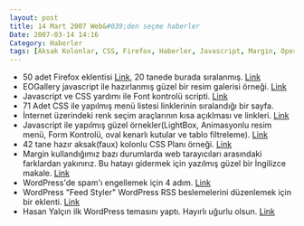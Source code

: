 ```yaml
---
layout: post
title: 14 Mart 2007 Web&#039;den seçme haberler
Date: 2007-03-14 14:16
Category: Haberler
tags: [Aksak Kolonlar, CSS, Firefox, Haberler, Javascript, Margin, Opera, renk, spam, WordPress]
---
```


-   50 adet Firefox eklentisi [Link][], 20 tanede burada sıralanmış.
    [Link][1]
-   EOGallery javascript ile hazırlanmış güzel bir resim galerisi
    örneği. [Link][2]
-   Javascript ve CSS yardımı ile Font kontrolü scripti. [Link][3]
-   71 Adet CSS ile yapılmış menü listesi linklerinin sıralandığı bir
    sayfa.
-   İnternet üzerindeki renk seçim araçlarının kısa açıklması ve
    linkleri. [Link][5]
-   Javascript ile yapılmış güzel örnekler(LightBox, Animasyonlu resim
    menü, Form Kontrolü, oval kenarlı kutular ve tablo filtreleme).
    [Link][6]
-   42 tane hazır aksak(faux) kolonlu CSS Planı örneği. [Link][7]
-   Margin kullandığımız bazı durumlarda web tarayıcıları arasındaki
    farklardan yakınırız. Bu hatayı gidermek için yazılmış güzel bir
    İngilizce makale. [Link][8]
-   WordPress'de spam'ı engellemek için 4 adım. [Link][9]
-   <span class="titlespec">WordPress "Feed Styler" </span>WordPress RSS
    beslemelerini düzenlemek için bir eklenti. [Link][10]
-   Hasan Yalçın ilk WordPress temasını yaptı. Hayırlı uğurlu olsun.
    [Link][12]


  [Link]: http://www.netmag.co.uk/zine/home/the-top-50-firefox-extensions
    "Link"
  [1]: http://www.computerworld.com/action/article.do?command=viewArticleBasic&articleId=9011975&pageNumber=1
    "Link"
  [2]: http://www.eogallery.com/ "Link"
  [3]: http://www.lalit.org/lab/fontdetect.php "Link"
  [5]: http://www.drweb.de/weblog/weblog/?p=791 "Link"
  [6]: http://www.phatfusion.net/ "Link"
  [7]: http://www.code-sucks.com/css%20layouts/faux-css-layouts/ "Link"
  [8]: http://www.search-this.com/2007/03/12/no-margin-for-error/ "Link"
  [9]: http://www.helpero.com/news/Computers/Software/4-Easy-Steps-to-Kill-Blog-Spam-for-Ever_298.html
    "Link"
  [10]: http://www.devlounge.net/extras/feed-styler "Link"
  [12]: http://www.hasanyalcin.com/?p=227 "Link"
